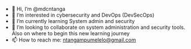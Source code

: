 - 👋 Hi, I’m @mdcntanga
- 👀 I’m interested in cybersecurity and DevOps (DevSecOps)
- 🌱 I’m currently learning System admin and security
- 💞️ I’m looking to collaborate on system administration and security tools. Also on where to begin this new learning journey 
- 📫 How to reach me: ntangampumelelo@gmail.com

<!---
mdcntanga/mdcntanga is a ✨ special ✨ repository because its `README.md` (this file) appears on your GitHub profile.
You can click the Preview link to take a look at your changes.
--->
